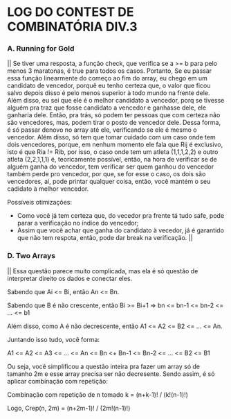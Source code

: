 # LOG DO CONTEST DE COMBINATÓRIA DIV.3

### A. Running for Gold
|| Se tiver uma resposta, a função check, que verifica se a >= b para pelo menos 3 maratonas, é true para todos os casos. Portanto, Se eu passar essa função linearmente do começo ao fim do array, eu chego em um candidato de vencedor, porquê eu tenho certeza que, o valor que ficou salvo depois disso é pelo menos superior à todo mundo na frente dele. Além disso, eu sei que ele é o melhor candidato a vencedor, porq se tivesse alguém pra traz que fosse candidato a vencedor e ganhasse dele, ele ganharia dele. Então, pra trás, só podem ter pessoas que com certeza não são vencedores, mas, podem tirar o posto de vencedor dele. Dessa forma, é só passar denovo no array até ele, verificando se ele é mesmo o vencedor. Além disso, só tem que tomar cuidado com um caso onde tem dois vencedores, porque, em nenhum momento ele fala que Rij é exclusivo, isto é que Ria != Rib, por isso, o caso onde tem um atleta (1,1,1,2,2) e outro atleta (2,2,1,1,1) é, teoricamente possível, então, na hora de verificar se de alguém ganha do vencedor, tem verificar ser quem ganhou do vencedor também perde pro vencedor, por que, se for esse o caso, os dois são vencedores, aí, pode printar qualquer coisa, então, você mantém o seu cadidato à melhor vencedor.

Possíveis otimizações:
 - Como você já tem certeza que, do vecedor pra frente tá tudo safe, pode parar a verificação no índice do vencedor;
 - Assim que você achar que ganha do candidato à vecedor, já é garantido que não tem respota, então, pode dar break na verificação. ||



### D. Two Arrays
|| Essa questão parece muito complicada, mas ela é só questão de interpretar direito os dados e conectar eles.

Sabendo que Ai <= Bi, então An <= Bn.

Sabendo que B é não crescente, então Bi >= Bi+1  =>  bn <= bn-1 <= bn-2 <= ... <= b1

Além disso, como A é não decrescente, então A1 <= A2 <= B2 <= ... <= An.

Juntando isso tudo, você forma:

A1 <= A2 <= A3 <= ... <= An <= Bn <+ Bn-1 <= Bn-2 <= ... <= B2 <= B1

Ou seja, você simplificou a questão inteira pra fazer um array só de tamanho 2m e esse array precisa ser não decresente.
Sendo assim, é só aplicar combinação com repetição:

Combinação com repetição de n tomado k = (n+k-1)! / (k!(n-1)!)

Logo, Crep(n, 2m) = (n+2m-1)! / (2m!(n-1)!)
